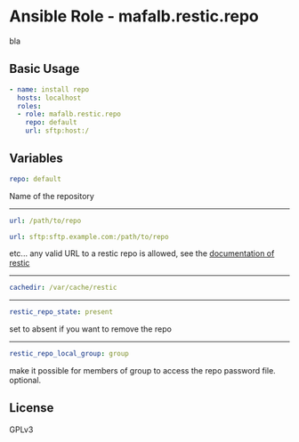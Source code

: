 # Ansible Role - mafalb.restic.repo

bla

## Basic Usage

```yaml
- name: install repo
  hosts: localhost
  roles:
  - role: mafalb.restic.repo
    repo: default
    url: sftp:host:/
```

## Variables

```yaml
repo: default
```

Name of the repository

---

```yaml
url: /path/to/repo
```

```yaml
url: sftp:sftp.example.com:/path/to/repo
```

etc... any valid URL to a restic repo is allowed, see the [documentation of restic](https://restic.readthedocs.io/en/latest/030_preparing_a_new_repo.html#)

---

```yaml
cachedir: /var/cache/restic
```

---

```yaml
restic_repo_state: present
```

set to absent if you want to remove the repo

---

```yaml
restic_repo_local_group: group
```

make it possible for members of group to access the repo password file. optional.

## License

GPLv3

